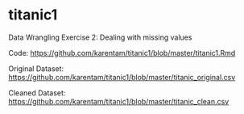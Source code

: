 # titanic1

Data Wrangling Exercise 2: Dealing with missing values

Code: 
https://github.com/karentam/titanic1/blob/master/titanic1.Rmd

Original Dataset: 
https://github.com/karentam/titanic1/blob/master/titanic_original.csv

Cleaned Dataset: 
https://github.com/karentam/titanic1/blob/master/titanic_clean.csv

